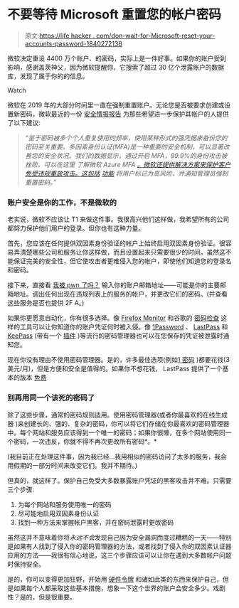 # 不要等待 Microsoft 重置您的帐户密码

> 原文:[https://life hacker . com/don-wait-for-Microsoft-reset-your-accounts-password-1840272138](https://lifehacker.com/dont-wait-for-microsoft-to-reset-your-accounts-password-1840272138)

微软决定重设 4400 万个账户、的密码，实际上是一件好事。如果你的账户受到影响，感谢盖茨神父，因为微软提醒你，它搜索了超过 30 亿个泄露账户的数据库，发现了属于你的的信息。

Watch

微软在 2019 年的大部分时间里一直在强制重置账户。无论您是否被要求创建或设置新密码，微软最近的一份 [安全情报报告](https://www.microsoft.com/securityinsights/Identity) 为那些希望进一步保护其帐户的人提供了以下建议:

> *“鉴于密码被多个个人重复使用的频率，使用某种形式的强凭据来备份您的密码至关重要。多因素身份认证(MFA)是一种重要的安全机制，可以显著改善您的安全状况。我们的数据显示，通过开启 MFA，99.9%的身份攻击被挫败。可以在这里* *了解微软 Azure MFA* [*。微软还提供解决方案来保护客户免受违规重放攻击。这包括*](https://docs.microsoft.com/en-us/azure/active-directory/authentication/concept-mfa-howitworks) [*功能*](https://docs.microsoft.com/en-us/azure/active-directory/identity-protection/overview) *将用户标记为高风险，并通知管理员强制重置密码。”*

### 账户安全是你的工作，不是微软的

老实说，微软不应该让 T1 来做这件事。我很高兴他们这样做，我希望所有的公司都努力保护他们用户的登录。但你也有这种力量。

首先，您应该在任何提供双因素身份验证的帐户上始终启用双因素身份验证。很容易弄清楚哪些公司和服务让你这样做，而且设置起来只需要很少的时间。虽然这不能保证完美的安全性，但它使攻击者更难侵入您的帐户，即使他们知道您的登录名和密码。

接下来，直接看 [我被 pwn 了吗？](https://haveibeenpwned.com/) 输入你的账户邮箱地址——可能是你的主要邮箱地址。调出任何出现在违规列表上的服务的帐户，并更改它们的密码。(并查看这些服务是否也提供 2F A。)

如果你更愿意自动化，你有很多选择。像 [Firefox Monitor](https://monitor.firefox.com/) 和谷歌的 [密码检查](https://passwords.google.com/) 这样的工具可以让你知道你的账户凭证何时被入侵。像 [1Password](https://1password.com/) 、 [LastPass](https://www.lastpass.com/) 和 [KeePass](https://keepass.info/) (带有一个 [插件](https://github.com/andrew-schofield/keepass2-haveibeenpwned) )等流行的密码管理器也可以在您保存的凭证被泄露时通知您。

现在你没有理由不使用密码管理器。是的，许多最佳选项(例如[1 密码](https://1password.com/) )都要花钱(3 美元/月)，但是方便和安全是值得的。如果你不想花钱， LastPass 提供了一个基本的版本 [免费](https://www.lastpass.com/pricing)

### 别再用同一个该死的密码了

除了这些步骤，通常的密码规则适用。使用密码管理器(或者你最喜欢的在线生成器 )来创建长的、强的、复杂的密码，你可以将它们存储在你最喜欢的密码管理器中。每个网站和服务应该得到一个唯一的密码；如果你很懒，在多个网站使用同一个密码，一次违反，你就不得不再次更改所有密码*。*

(我目前正在处理这件事，因为我已经...我用相似的密码访问了太多的服务，我会用假期的一部分时间来改变它们。我并不期待。)

但真的，就这样了。保护自己免受大多数暴露账户凭证的黑客攻击并不难。只需要三个步骤:

1.  为每个网站和服务使用唯一的密码
2.  尽可能地启用双因素身份认证
3.  找到一种方法来掌握帐户黑客，并在密码泄露时更改密码

虽然这并不意味着你将*永远不会*发现自己因为安全漏洞而度过糟糕的一天——特别是如果有人找到了侵入你的密码管理器的方法，或者找到了侵入你的双因素认证器应用的方法——我很有信心地说，这三个步骤应该可以让你在遇到大多数帐户问题时保持安全。

是的，你可以变得更加狂野，开始用 [硬件令牌](https://lifehacker.com/secure-your-accounts-and-passwords-with-a-hardware-toke-1830063430) 和诸如此类的东西来保护自己，但是如果每个人都采取这些基本措施，想象一下这个世界的账户会安全多少。戏剧性？是的，但是很重要。